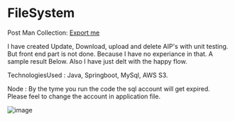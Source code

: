 # FileSystem

Post Man Collection: [Export me](https://drive.google.com/file/d/1KvEakEQUJAkDz8k18e5no4f2dzsy-mPT/view?usp=sharing)

I have created Update, Download, upload and delete AIP's with unit testing. But front end part is not done. Because I have no experiance in that.
A sample result Below. 
Also I have just delt with the happy flow.

TechnologiesUsed : Java, Springboot, MySql, AWS S3.

Node : By the tyme you run the code the sql account will get expired. Please feel to change the account in application file.

![image](https://github.com/raghuchandra123/FileSystem/assets/48130772/85ef39d2-4417-47e1-9a90-a761b49df43c)


